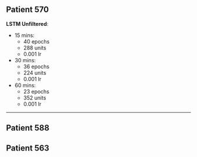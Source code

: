 ## Patient 570
**LSTM Unfiltered**:
- 15 mins:
	- 40 epochs
	- 288 units
	- 0.001 lr
- 30 mins:
	- 36 epochs
	- 224 units
	- 0.001 lr
- 60 mins:
	- 23 epochs
	- 352 units
	- 0.001 lr

****
## Patient 588

## Patient 563